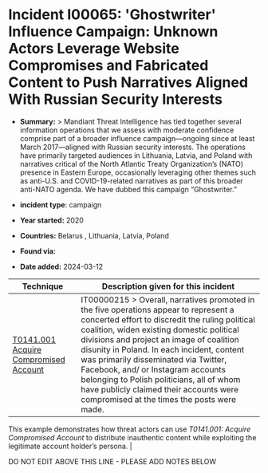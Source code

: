 # Incident I00065: 'Ghostwriter' Influence Campaign: Unknown Actors Leverage Website Compromises and Fabricated Content to Push Narratives Aligned With Russian Security Interests

* **Summary:** > Mandiant Threat Intelligence has tied together several information operations that we assess with moderate confidence comprise part of a broader influence campaign—ongoing since at least March 2017—aligned with Russian security interests. The operations have primarily targeted audiences in Lithuania, Latvia, and Poland with narratives critical of the North Atlantic Treaty Organization’s (NATO) presence in Eastern Europe, occasionally leveraging other themes such as anti-U.S. and COVID-19-related narratives as part of this broader anti-NATO agenda. We have dubbed this campaign “Ghostwriter.”

* **incident type**: campaign

* **Year started:** 2020

* **Countries:** Belarus , Lithuania, Latvia, Poland

* **Found via:** 

* **Date added:** 2024-03-12
 

| Technique | Description given for this incident |
| --------- | ------------------------- |
| [T0141.001 Acquire Compromised Account](../../generated_pages/techniques/T0141.001.md) | IT00000215 > Overall, narratives promoted in the five operations appear to represent a concerted effort to discredit the ruling political coalition, widen existing domestic political divisions and project an image of coalition disunity in Poland. In each incident, content was primarily disseminated via Twitter, Facebook, and/ or Instagram accounts belonging to Polish politicians, all of whom have publicly claimed their accounts were compromised at the times the posts were made.  

This example demonstrates how threat actors can use _T0141.001: Acquire Compromised Account_ to distribute inauthentic content while exploiting the legitimate account holder’s persona. |


DO NOT EDIT ABOVE THIS LINE - PLEASE ADD NOTES BELOW